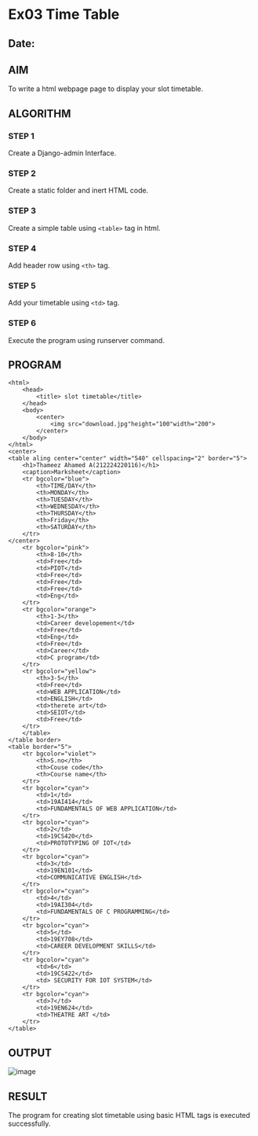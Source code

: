 # Ex03 Time Table
## Date:

## AIM
To write a html webpage page to display your slot timetable.

## ALGORITHM
### STEP 1
Create a Django-admin Interface.

### STEP 2
Create a static folder and inert HTML code.

### STEP 3
Create a simple table using ```<table>``` tag in html.

### STEP 4
Add header row using ```<th>``` tag.

### STEP 5
Add your timetable using ```<td>``` tag.

### STEP 6
Execute the program using runserver command.

## PROGRAM
````
<html>
    <head>
        <title> slot timetable</title>
    </head>
    <body>
        <center>
            <img src="download.jpg"height="100"width="200">
        </center>
    </body>
</html>
<center>
<table aling center="center" width="540" cellspacing="2" border="5">    
    <h1>Thameez Ahamed A(212224220116)</h1>
    <caption>Marksheet</caption>
    <tr bgcolor="blue">
        <th>TIME/DAY</th>
        <th>MONDAY</th>
        <th>TUESDAY</th>
        <th>WEDNESDAY</th>
        <th>THURSDAY</th>
        <th>Friday</th>
        <th>SATURDAY</th>
    </tr>
</center>
    <tr bgcolor="pink">
        <th>8-10</th>
        <td>Free</td>
        <td>PIOT</td>
        <td>Free</td>
        <td>Free</td>
        <td>Free</td>
        <td>Eng</td>
    </tr>
    <tr bgcolor="orange">
        <th>1-3</th>
        <td>Career developement</td>
        <td>Free</td>
        <td>Eng</td>
        <td>Free</td>
        <td>Career</td>
        <td>C program</td>
    </tr>
    <tr bgcolor="yellow">
        <th>3-5</th>
        <td>Free</td>
        <td>WEB APPLICATION</td>
        <td>ENGLISH</td>
        <td>therete art</td>
        <td>SEIOT</td>
        <td>Free</td>
    </tr>
    </table>
</table border>
<table border="5">
    <tr bgcolor="violet">
        <th>S.no</th>
        <th>Couse code</th>
        <th>Course name</th>
    </tr>
    <tr bgcolor="cyan">
        <td>1</td>
        <td>19AI414</td>
        <td>FUNDAMENTALS OF WEB APPLICATION</td>
    </tr>
    <tr bgcolor="cyan">
        <td>2</td>
        <td>19CS420</td>
        <td>PROTOTYPING OF IOT</td>
    </tr>
    <tr bgcolor="cyan">
        <td>3</td>
        <td>19EN101</td>
        <td>COMMUNICATIVE ENGLISH</td>
    </tr>
    <tr bgcolor="cyan">
        <td>4</td>
        <td>19AI304</td>
        <td>FUNDAMENTALS OF C PROGRAMMING</td>
    </tr>
    <tr bgcolor="cyan">
        <td>5</td>
        <td>19EY708</td>
        <td>CAREER DEVELOPMENT SKILLS</td>
    </tr>
    <tr bgcolor="cyan">
        <td>6</td>
        <td>19CS422</td>
        <td> SECURITY FOR IOT SYSTEM</td>
    </tr>
    <tr bgcolor="cyan">
        <td>7</td>
        <td>19EN624</td>
        <td>THEATRE ART </td>
    </tr>
</table>
``````


## OUTPUT
![image](https://github.com/user-attachments/assets/2fee3990-4b0a-4fdd-a43a-995e22c97413)


## RESULT
The program for creating slot timetable using basic HTML tags is executed successfully.

